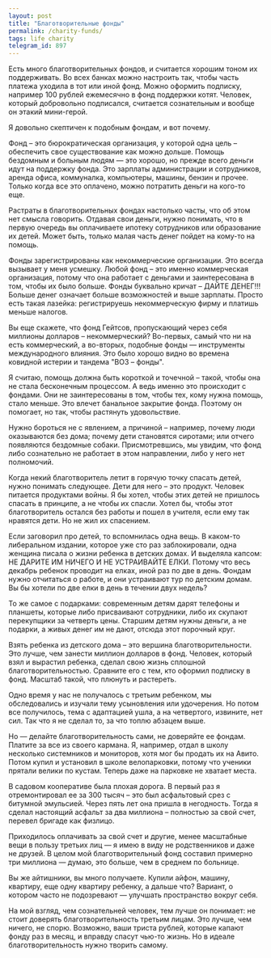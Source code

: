 ```yaml
---
layout: post
title: "Благотворительные фонды"
permalink: /charity-funds/
tags: life charity
telegram_id: 897
---
```


Есть много благотворительных фондов, и считается хорошим тоном их
поддерживать. Во всех банках можно настроить так, чтобы часть платежа уходила в
тот или иной фонд. Можно оформить подписку, например 100 рублей ежемесячно в
фонд поддержки котят. Человек, который добровольно подписался, считается
сознательным и вообще он этакий мини-герой.

Я довольно скептичен к подобным фондам, и вот почему.

Фонд – это бюрократическая организация, у которой одна цель – обеспечить свое
существование как можно дольше. Помощь бездомным и больным людям — это хорошо,
но прежде всего деньги идут на поддержку фонда. Это зарплаты администрации и
сотрудников, аренда офиса, коммуналка, компьютеры, машины, бензин и
прочее. Только когда все это оплачено, можно потратить деньги на кого-то еще.

Растраты в благотворительных фондах настолько часты, что об этом нет смысла
говорить. Отдавая свои деньги, нужно понимать, что в первую очередь вы
оплачиваете ипотеку сотрудников или образование их детей. Может быть, только
малая часть денег пойдет на кому-то на помощь.

Фонды зарегистрированы как некоммерческие организации. Это всегда вызывает у
меня усмешку. Любой фонд – это именно коммерческая организация, потому что она
работает с деньгами и заинтересована в том, чтобы их было больше. Фонды
буквально кричат – ДАЙТЕ ДЕНЕГ!!! Больше денег означает больше возможностей и
выше зарплаты. Просто есть такая лазейка: регистрируешь некоммерческую фирму и
платишь меньше налогов.

Вы еще скажете, что фонд Гейтсов, пропускающий через себя миллионы долларов –
некоммерческий? Во-первых, самый что ни на есть коммерческий, а во-вторых,
подобные фонды — инструменты международного влияния. Это было хорошо видно во
времена ковидной истерии и тандема "ВОЗ – фонды".

Я считаю, помощь должна быть короткой и точечной – такой, чтобы она не стала
бесконечным процессом. А ведь именно это происходит с фондами. Они не
заинтересованы в том, чтобы тех, кому нужна помощь, стало меньше. Это влечет
банальное закрытие фонда. Поэтому он помогает, но так, чтобы растянуть
удовольствие.

Нужно бороться не с явлением, а причиной – например, почему люди оказываются без
дома; почему дети становятся сиротами; или отчего появляются бездомные
собаки. Присмотревшись, мы увидим, что фонд либо сознательно не работает в этом
направлении, либо у него нет полномочий.

Когда некий благотворитель летит в горячую точку спасать детей, нужно понимать
следующее. Дети для него – это продукт. Человек питается продуктами войны. Я бы
хотел, чтобы этих детей не пришлось спасать в принципе, а не чтобы их
спасли. Хотел бы, чтобы этот благотворитель остался без работы и пошел в
учителя, если ему так нравятся дети. Но не жил их спасением.

Если заговорил про детей, то вспомнилась одна вещь. В каком-то либеральном
издании, которое уже сто раз заблокировали, одна женщина писала о жизни ребенка
в детских домах. И выделяла капсом: НЕ ДАРИТЕ ИМ НИЧЕГО И НЕ УСТРАИВАЙТЕ
ЕЛКИ. Потому что весь декабрь ребенок проводит на елках, иной раз по две в
день. Фондам нужно отчитаться о работе, и они устраивают тур по детским
домам. Вы бы хотели по две елки в день в течении двух недель?

То же самое с подарками: современным детям дарят телефоны и планшеты, которые
либо присваивают сотрудники, либо их скупают перекупщики за четверть
цены. Старшим детям нужны деньги, а не подарки, а живых денег им не дают, отсюда
этот порочный круг.

Взять ребенка из детского дома – это вершина благотворительности. Это лучше, чем
занести миллион долларов в фонд. Человек, который взял и вырастил ребенка,
сделал свою жизнь сплошной благотворительностью. Сравните его с тем, кто оформил
подписку в фонд. Масштаб такой, что плюнуть и растереть.

Одно время у нас не получалось с третьим ребенком, мы обследовались и изучали
тему усыновления или удочерения. Но потом все получилось, тема с адаптацией
ушла, а на четвертого, извините, нет сил. Так что я не сделал то, за что топлю
абзацем выше.

Но — делайте благотворительность сами, не доверяйте ее фондам. Платите за все из
своего кармана. Я, например, отдал в школу несколько системников и мониторов,
хотя мог бы продать их на Авито. Потом купил и установил в школе велопарковки,
потому что ученики прятали велики по кустам. Теперь даже на парковке не хватает
места.

В садовом кооперативе была плохая дорога. В первый раз я отремонтировал ее за
300 тысяч – это был асфальтовый срез с битумной эмульсией. Через пять лет она
пришла в негодность. Тогда я сделал настоящий асфальт за два миллиона –
полностью за свой счет, перевел бригаде как физлицо.

Приходилось оплачивать за свой счет и другие, менее масштабные вещи в пользу
третьих лиц — я имею в виду не родственников и даже не друзей. В целом мой
благотворительный фонд составил примерно три миллиона — думаю, это больше, чем в
среднем по больнице.

Вы же айтишники, вы много получаете. Купили айфон, машину, квартиру, еще одну
квартиру ребенку, а дальше что? Вариант, о котором часто не подозревают —
улучшать пространство вокруг себя.

На мой взгляд, чем сознательней человек, тем лучше он понимает: не стоит
доверять благотворительность третьим лицам. Это лучше, чем ничего, не
спорю. Возможно, ваши триста рублей, которые капают фонду раз в месяц, и вправду
спасут чью-то жизнь. Но в идеале благотворительность нужно творить самому.
